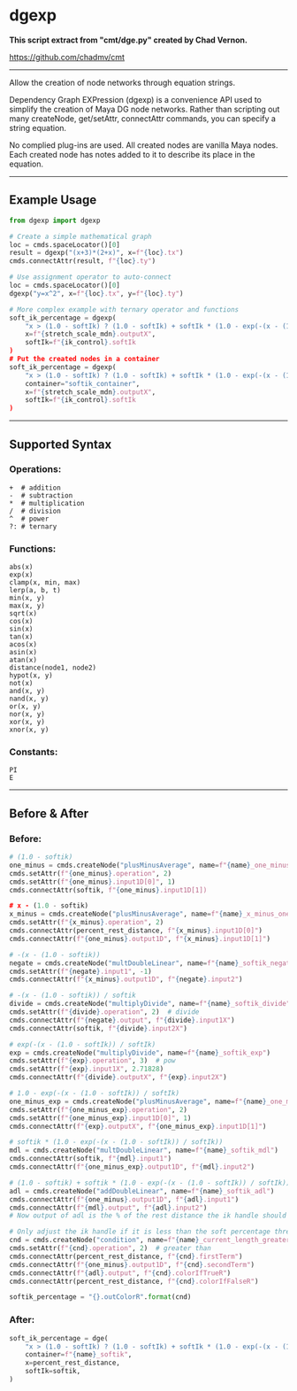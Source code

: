 # dgexp

**This script extract from "cmt/dge.py" created by Chad Vernon.**

https://github.com/chadmv/cmt

--------------------------------------------------------------------------------


Allow the creation of node networks through equation strings.

Dependency Graph EXPression (dgexp) is a convenience API used to simplify the creation of Maya DG node networks.
Rather than scripting out many createNode, get/setAttr, connectAttr commands, you can specify a string equation.

No complied plug-ins are used. All created nodes are vanilla Maya nodes.
Each created node has notes added to it to describe its place in the equation.

--------------------------------------------------------------------------------
## Example Usage
```python
from dgexp import dgexp

# Create a simple mathematical graph
loc = cmds.spaceLocator()[0]
result = dgexp("(x+3)*(2+x)", x=f"{loc}.tx")
cmds.connectAttr(result, f"{loc}.ty")

# Use assignment operator to auto-connect
loc = cmds.spaceLocator()[0]
dgexp("y=x^2", x=f"{loc}.tx", y=f"{loc}.ty")

# More complex example with ternary operator and functions
soft_ik_percentage = dgexp(
    "x > (1.0 - softIk) ? (1.0 - softIk) + softIk * (1.0 - exp(-(x - (1.0 - softIk)) / softIk)) : x",
    x=f"{stretch_scale_mdn}.outputX",
    softIk=f"{ik_control}.softIk
)
# Put the created nodes in a container
soft_ik_percentage = dgexp(
    "x > (1.0 - softIk) ? (1.0 - softIk) + softIk * (1.0 - exp(-(x - (1.0 - softIk)) / softIk)) : x",
    container="softik_container",
    x=f"{stretch_scale_mdn}.outputX",
    softIk=f"{ik_control}.softIk
)
```

-------------------------------------------------------------------------------
## Supported Syntax

### Operations:
    +  # addition
    -  # subtraction
    *  # multiplication
    /  # division
    ^  # power
    ?: # ternary

### Functions:
    abs(x)
    exp(x)
    clamp(x, min, max)
    lerp(a, b, t)
    min(x, y)
    max(x, y)
    sqrt(x)
    cos(x)
    sin(x)
    tan(x)
    acos(x)
    asin(x)
    atan(x)
    distance(node1, node2)
    hypot(x, y)
    not(x)
    and(x, y)
    nand(x, y)
    or(x, y)
    nor(x, y)
    xor(x, y)
    xnor(x, y)

### Constants:
    PI
    E

-------------------------------------------------------------------------------
## Before & After

### Before:

```python
# (1.0 - softik)
one_minus = cmds.createNode("plusMinusAverage", name=f"{name}_one_minus_softik")
cmds.setAttr(f"{one_minus}.operation", 2)
cmds.setAttr(f"{one_minus}.input1D[0]", 1)
cmds.connectAttr(softik, f"{one_minus}.input1D[1])

# x - (1.0 - softik)
x_minus = cmds.createNode("plusMinusAverage", name=f"{name}_x_minus_one_minus_softik")
cmds.setAttr(f"{x_minus}.operation", 2)
cmds.connectAttr(percent_rest_distance, f"{x_minus}.input1D[0]")
cmds.connectAttr(f"{one_minus}.output1D", f"{x_minus}.input1D[1]")

# -(x - (1.0 - softik))
negate = cmds.createNode("multDoubleLinear", name=f"{name}_softik_negate")
cmds.setAttr(f"{negate}.input1", -1)
cmds.connectAttr(f"{x_minus}.output1D", f"{negate}.input2")

# -(x - (1.0 - softik)) / softik
divide = cmds.createNode("multiplyDivide", name=f"{name}_softik_divide")
cmds.setAttr(f"{divide}.operation", 2)  # divide
cmds.connectAttr(f"{negate}.output", f"{divide}.input1X")
cmds.connectAttr(softik, f"{divide}.input2X")

# exp(-(x - (1.0 - softIk)) / softIk)
exp = cmds.createNode("multiplyDivide", name=f"{name}_softik_exp")
cmds.setAttr(f"{exp}.operation", 3)  # pow
cmds.setAttr(f"{exp}.input1X", 2.71828)
cmds.connectAttr(f"{divide}.outputX", f"{exp}.input2X")

# 1.0 - exp(-(x - (1.0 - softIk)) / softIk)
one_minus_exp = cmds.createNode("plusMinusAverage", name=f"{name}_one_minus_exp")
cmds.setAttr(f"{one_minus_exp}.operation", 2)
cmds.setAttr(f"{one_minus_exp}.input1D[0]", 1)
cmds.connectAttr(f"{exp}.outputX", f"{one_minus_exp}.input1D[1]")

# softik * (1.0 - exp(-(x - (1.0 - softIk)) / softIk))
mdl = cmds.createNode("multDoubleLinear", name=f"{name}_softik_mdl")
cmds.connectAttr(softik, f"{mdl}.input1")
cmds.connectAttr(f"{one_minus_exp}.output1D", f"{mdl}.input2")

# (1.0 - softik) + softik * (1.0 - exp(-(x - (1.0 - softIk)) / softIk))
adl = cmds.createNode("addDoubleLinear", name=f"{name}_softik_adl")
cmds.connectAttr(f"{one_minus}.output1D", f"{adl}.input1")
cmds.connectAttr(f"{mdl}.output", f"{adl}.input2")
# Now output of adl is the % of the rest distance the ik handle should be from the start joint

# Only adjust the ik handle if it is less than the soft percentage threshold
cnd = cmds.createNode("condition", name=f"{name}_current_length_greater_than_soft_length")
cmds.setAttr(f"{cnd}.operation", 2)  # greater than
cmds.connectAttr(percent_rest_distance, f"{cnd}.firstTerm")
cmds.connectAttr(f"{one_minus}.output1D", f"{cnd}.secondTerm")
cmds.connectAttr(f"{adl}.output", f"{cnd}.colorIfTrueR")
cmds.connectAttr(percent_rest_distance, f"{cnd}.colorIfFalseR")

softik_percentage = "{}.outColorR".format(cnd)
```

### After:

```python
soft_ik_percentage = dge(
    "x > (1.0 - softIk) ? (1.0 - softIk) + softIk * (1.0 - exp(-(x - (1.0 - softIk)) / softIk)) : x",
    container=f"{name}_softik",
    x=percent_rest_distance,
    softIk=softik,
)
```
